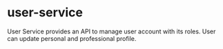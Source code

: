# user-service
User Service provides an API to manage user account with its roles. User can update personal and professional profile.
